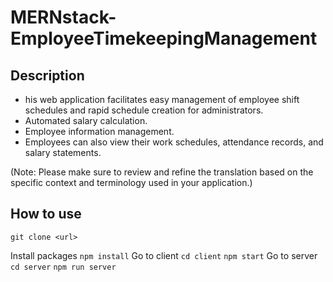 # MERNstack-EmployeeTimekeepingManagement

## Description
- his web application facilitates easy management of employee shift schedules and rapid schedule creation for administrators.
- Automated salary calculation.
- Employee information management.
- Employees can also view their work schedules, attendance records, and salary statements.

(Note: Please make sure to review and refine the translation based on the specific context and terminology used in your application.)

## How to use
`git clone <url>`

Install packages
`npm install`
Go to client
`cd client` `npm start`
Go to server
`cd server` `npm run server`
